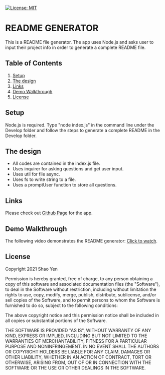 [![License: MIT](https://img.shields.io/badge/License-MIT-yellow.svg)](https://opensource.org/licenses/MIT)

# README GENERATOR

This is a README file generator. The app uses Node.js and asks user to input their project info in order to generate a complete README file.

## Table of Contents
1. [Setup](#setup)
2. [The design](#design)
3. [Links](#links)
4. [Demo Walkthrough](#walthrough)
5. [License](#license)

<a name="setup"></a>

## Setup

Node.js is required. Type "node index.js" in the command line under the Develop folder and follow the steps to generate a complete README in the Develop folder.

<a name="design"></a>

## The design

* All codes are contained in the index.js file.
* Uses inquirer for asking questions and get user input.
* Uses util for file async.
* Uses fs to write string to a file.
* Uses a promptUser function to store all questions.

<a name="links"></a>

## Links

Please check out [Github Page](https://github.com/shaotangyen/README-Generator) for the app.

<a name="walthrough"></a>

## Demo Walkthrough

The following video demonstrates the README generator: [Click to watch](https://drive.google.com/file/d/1Bvix3SqSupm_HH_YFEVmPhmltPRNlDPS/view?usp=sharing).

<a name="license"></a>

## License

Copyright 2021 Shao Yen

Permission is hereby granted, free of charge, to any person obtaining a copy of this software and associated documentation files (the "Software"), to deal in the Software without restriction, including without limitation the rights to use, copy, modify, merge, publish, distribute, sublicense, and/or sell copies of the Software, and to permit persons to whom the Software is furnished to do so, subject to the following conditions:

The above copyright notice and this permission notice shall be included in all copies or substantial portions of the Software.

THE SOFTWARE IS PROVIDED "AS IS", WITHOUT WARRANTY OF ANY KIND, EXPRESS OR IMPLIED, INCLUDING BUT NOT LIMITED TO THE WARRANTIES OF MERCHANTABILITY, FITNESS FOR A PARTICULAR PURPOSE AND NONINFRINGEMENT. IN NO EVENT SHALL THE AUTHORS OR COPYRIGHT HOLDERS BE LIABLE FOR ANY CLAIM, DAMAGES OR OTHER LIABILITY, WHETHER IN AN ACTION OF CONTRACT, TORT OR OTHERWISE, ARISING FROM, OUT OF OR IN CONNECTION WITH THE SOFTWARE OR THE USE OR OTHER DEALINGS IN THE SOFTWARE.
